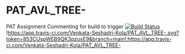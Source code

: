 # PAT_AVL_TREE-
PAT Assignment
Commenting for build to trigger
[![Build Status](https://app.travis-ci.com/Venkata-Seshadri-Kola/PAT_AVL_TREE-.svg?token=853CUspWEB9QK3pzuxE9&branch=main)](https://app.travis-ci.com/Venkata-Seshadri-Kola/PAT_AVL_TREE-)
!https://app.travis-ci.com/Venkata-Seshadri-Kola/PAT_AVL_TREE-.svg?token=853CUspWEB9QK3pzuxE9&branch=main!:https://app.travis-ci.com/Venkata-Seshadri-Kola/PAT_AVL_TREE-
